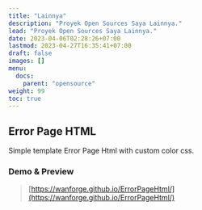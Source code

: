 ```yaml
---
title: "Lainnya"
description: "Proyek Open Sources Saya Lainnya."
lead: "Proyek Open Sources Saya Lainnya."
date: 2023-04-06T02:28:26+07:00
lastmod: 2023-04-27T16:35:41+07:00
draft: false
images: []
menu:
  docs:
    parent: "opensource"
weight: 99
toc: true
---
```


## Error Page HTML

Simple template Error Page Html with custom color css.

### Demo & Preview

> [https://wanforge.github.io/ErrorPageHtml/](https://wanforge.github.io/ErrorPageHtml/)
